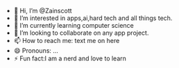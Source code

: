 - 👋 Hi, I’m @Zainscott
- 👀 I’m interested in apps,ai,hard tech and all things tech.
- 🌱 I’m currently learning computer science
- 💞️ I’m looking to collaborate on any app project.
- 📫 How to reach me: text me on here
- 😄 Pronouns: ...
- ⚡ Fun fact:I am a nerd and love to learn

<!---
Zainscott/Zainscott is a ✨ special ✨ repository because its `README.md` (this file) appears on your GitHub profile.
You can click the Preview link to take a look at your changes.
--->
